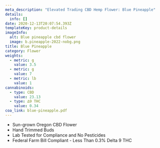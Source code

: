 ```yaml
---
meta_description: "Elevated Trading CBD Hemp Flower: Blue Pineapple"
details:
  info: []
date: 2020-12-13T20:07:54.393Z
templateKey: product-details
imageInfo:
  alt: Blue pineapple cbd flower
  image: b.pineapple-2022-nobg.png
title: Blue Pineapple
category: Flower
weights:
  - metric: g
    value: 3.5
  - metric: g
    value: 7
  - metric: lb
    value: 1
cannabinoids:
  - type: CBD
    value: 23.13
  - type: ∆9 THC
    value: 0.34
coa_link: blue-pineapple.pdf
---
```


- Sun-grown Oregon CBD Flower
- Hand Trimmed Buds
- Lab Tested for Compliance and No Pesticides
- Federal Farm Bill Compliant - Less Than 0.3% Delta 9 THC
